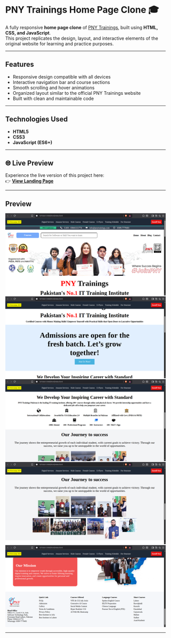 # PNY Trainings Home Page Clone 🎓  

A fully responsive **home page clone** of [PNY Trainings](https://www.pnytrainings.com/), built using **HTML, CSS, and JavaScript**.  
This project replicates the design, layout, and interactive elements of the original website for learning and practice purposes.  

---

##  Features  

- Responsive design compatible with all devices  
- Interactive navigation bar and course sections  
- Smooth scrolling and hover animations  
- Organized layout similar to the official PNY Trainings website  
- Built with clean and maintainable code  

---

##  Technologies Used  

- **HTML5**  
- **CSS3**  
- **JavaScript (ES6+)**  

---

## 🌐 Live Preview  

Experience the live version of this project here:  
👉 **[View Landing Page](https://levelupsoftwares.github.io/showcase/)**  

---



## Preview

![screen shot1](./utilities/sc/1sc.png)
![screen shot2](./utilities/sc/2sc.png)
![screen shot3](./utilities/sc/3sc.png)
![screen shot4](./utilities/sc/4sc.png)
![screen shot5](./utilities/sc/5sc.png)

---


